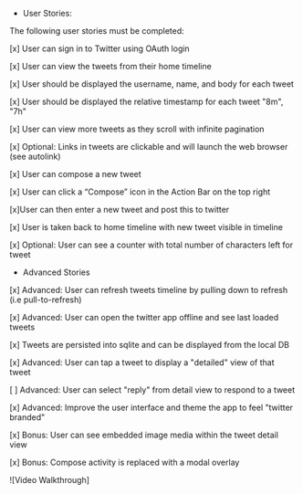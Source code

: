  * User Stories:

The following user stories must be completed:

[x] User can sign in to Twitter using OAuth login

[x] User can view the tweets from their home timeline

[x] User should be displayed the username, name, and body for each tweet

[x] User should be displayed the relative timestamp for each tweet "8m", "7h"

[x] User can view more tweets as they scroll with infinite pagination

[x] Optional: Links in tweets are clickable and will launch the web browser (see autolink)

[x] User can compose a new tweet

[x] User can click a “Compose” icon in the Action Bar on the top right

[x]User can then enter a new tweet and post this to twitter

[x] User is taken back to home timeline with new tweet visible in timeline

[x] Optional: User can see a counter with total number of characters left for tweet


* Advanced Stories

[x] Advanced: User can refresh tweets timeline by pulling down to refresh (i.e pull-to-refresh)

[x] Advanced: User can open the twitter app offline and see last loaded tweets

[x] Tweets are persisted into sqlite and can be displayed from the local DB

[x] Advanced: User can tap a tweet to display a "detailed" view of that tweet

[ ] Advanced: User can select "reply" from detail view to respond to a tweet

[x] Advanced: Improve the user interface and theme the app to feel "twitter branded"

[x] Bonus: User can see embedded image media within the tweet detail view

[x] Bonus: Compose activity is replaced with a modal overlay

![Video Walkthrough]
